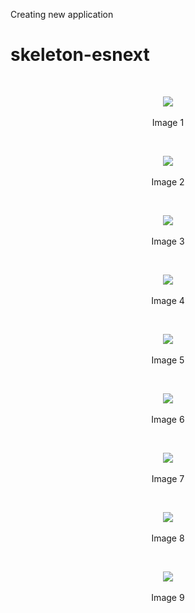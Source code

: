 Creating new application
# skeleton-esnext

<br>
<p align=center>
  <img src="https://cloud.githubusercontent.com/assets/2712405/18024429/1833667c-6bd8-11e6-9335-e284bc2784fa.png"></img>
 <br><br>
Image 1
</p>

<br>
<p align=center>
  <img src="https://cloud.githubusercontent.com/assets/2712405/18024432/41d06f52-6bd8-11e6-9189-0ef37df4b662.png"></img>
 <br><br>
Image 2
</p>

<br>
<p align=center>
  <img src="https://cloud.githubusercontent.com/assets/2712405/18024459/d887300c-6bd8-11e6-8853-d11c06afd513.png"></img>
 <br><br>
Image 3
</p>

<br>
<p align=center>
  <img src="https://cloud.githubusercontent.com/assets/2712405/18024465/0f4c71ba-6bd9-11e6-8283-3a9663e6ca3e.png"></img>
 <br><br>
Image 4
</p>

<br>
<p align=center>
  <img src="https://cloud.githubusercontent.com/assets/2712405/18024482/65e11f62-6bd9-11e6-8139-bb0b3ab28644.png"></img>
 <br><br>
Image 5
</p>

<br>
<p align=center>
  <img src="https://cloud.githubusercontent.com/assets/2712405/18024549/3fcc8daa-6bdb-11e6-9a5d-0fb3c5185aed.png"></img>
 <br><br>
Image 6
</p>

<br>
<p align=center>
  <img src="https://cloud.githubusercontent.com/assets/2712405/18024556/8283a188-6bdb-11e6-91d7-dcd0b6d1dfe2.png"></img>
 <br><br>
Image 7
</p>

<br>
<p align=center>
  <img src="https://cloud.githubusercontent.com/assets/2712405/18024564/a9675902-6bdb-11e6-91ef-2ff8c6c20d46.png"></img>
 <br><br>
Image 8
</p>

<br>
<p align=center>
  <img src="https://cloud.githubusercontent.com/assets/2712405/18024569/ce132d12-6bdb-11e6-9129-3554a1e1d998.png"></img>
 <br><br>
Image 9
</p>
<br>












